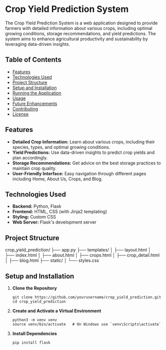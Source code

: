 # Crop Yield Prediction System

The Crop Yield Prediction System is a web application designed to provide farmers with detailed information about various crops, including optimal growing conditions, storage recommendations, and yield predictions. The system aims to enhance agricultural productivity and sustainability by leveraging data-driven insights.

## Table of Contents

- [Features](#features)
- [Technologies Used](#technologies-used)
- [Project Structure](#project-structure)
- [Setup and Installation](#setup-and-installation)
- [Running the Application](#running-the-application)
- [Usage](#usage)
- [Future Enhancements](#future-enhancements)
- [Contributing](#contributing)
- [License](#license)

## Features

- **Detailed Crop Information:** Learn about various crops, including their species, types, and optimal growing conditions.
- **Yield Predictions:** Use data-driven insights to predict crop yields and plan accordingly.
- **Storage Recommendations:** Get advice on the best storage practices to maintain crop quality.
- **User-Friendly Interface:** Easy navigation through different pages including Home, About Us, Crops, and Blog.

## Technologies Used

- **Backend:** Python, Flask
- **Frontend:** HTML, CSS (with Jinja2 templating)
- **Styling:** Custom CSS
- **Web Server:** Flask's development server

## Project Structure

crop_yield_prediction/
├── app.py
├── templates/
│ ├── layout.html
│ ├── index.html
│ ├── about.html
│ ├── crops.html
│ ├── crop_detail.html
│ ├── blog.html
├── static/
│ └── styles.css


## Setup and Installation

1. **Clone the Repository**
	```
	git clone https://github.com/yourusername/crop_yield_prediction.git
	cd crop_yield_prediction
	```

2. **Create and Activate a Virtual Environment**
	```
	python3 -m venv venv
	source venv/bin/activate   # On Windows use `venv\Scripts\activate`
	```

3. **Install Dependencies**
	```
	pip install flask
	```
